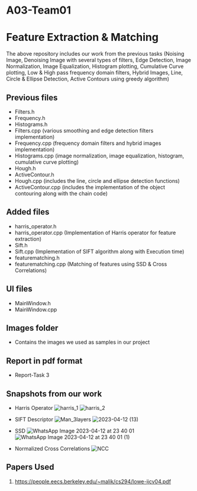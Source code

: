 # A03-Team01

# Feature Extraction & Matching
The above repository includes our work from the previous tasks (Noising Image, Denoising Image with several types of filters, Edge Detection, Image Normalization, Image Equalization, Histogram plotting, Cumulative Curve plotting, Low & High pass frequency domain filters, Hybrid Images, Line, Circle & Ellipse Detection, Active Contours using greedy algorithm)
## Previous files
- Filters.h
- Frequency.h
- Histograms.h
- Filters.cpp (various smoothing and edge detection filters implementation)
- Frequency.cpp (frequency domain filters and hybrid images implementation)
- Histograms.cpp (image normalization, image equalization, histogram, cumulative curve plotting)
- Hough.h
- ActiveContour.h
- Hough.cpp (includes the line, circle and ellipse detection functions)
- ActiveContour.cpp (includes the implementation of the object contouring along with the chain code)

## Added files
- harris_operator.h
- harris_operator.cpp (Implementation of Harris operator for feature extraction)
- Sift.h
- Sift.cpp (Implementation of SIFT algorithm along with Execution time)
- featurematching.h
- featurematching.cpp (Matching of features using SSD & Cross Correlations)


## UI files
- MainWindow.h
- MainWindow.cpp

## Images folder
- Contains the images we used as samples in our project

## Report in pdf format
- Report-Task 3

## Snapshots from our work



- Harris Operator
![harris_1](https://user-images.githubusercontent.com/93448764/231587611-14cc5c74-49a1-4526-9779-a03f75bd668c.jpg)
![harris_2](https://user-images.githubusercontent.com/93448764/231587640-4967415a-6a6c-4d28-bdeb-0f6b98717ddf.jpg)


- SIFT Descriptor
![Man_3layers](https://user-images.githubusercontent.com/93448764/231588232-0a2cc0dd-525a-4b19-9ca9-479f7765d26e.png)
![2023-04-12 (13)](https://user-images.githubusercontent.com/93448764/231586761-93b8d932-f0ea-4314-b769-00a89f750c78.png)


- SSD
![WhatsApp Image 2023-04-12 at 23 40 01](https://user-images.githubusercontent.com/93448764/231592178-dad4e1b5-6308-4fc6-ba6c-2151bcf14a33.jpeg)
![WhatsApp Image 2023-04-12 at 23 40 01 (1)](https://user-images.githubusercontent.com/93448764/231592185-e4dcdf60-0a3e-4a4f-a0db-1568caf4774a.jpeg)


- Normalized Cross Correlations
![NCC](https://user-images.githubusercontent.com/93448764/231591175-cc9d31da-3c42-4b21-98c5-3c0d00506c24.jpg)



## Papers Used
1. https://people.eecs.berkeley.edu/~malik/cs294/lowe-ijcv04.pdf




